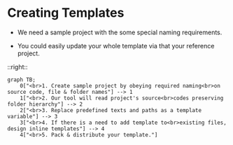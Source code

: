 # Creating Templates

<div class='center-content'>

- We need a sample project with the some special naming requirements.

- You could easily update your whole template via that your reference project.

</div>

::right::

```mermaid {scale: 0.8}
graph TB;
    0["<br>1. Create sample project by obeying required naming<br>on source code, file & folder names"] --> 1
    1["<br>2. Our tool will read project's source<br>codes preserving folder hierarchy"] --> 2
    2["<br>3. Replace predefined texts and paths as a template variable"] --> 3
    3["<br>4. If there is a need to add template to<br>existing files, design inline templates"] --> 4
    4["<br>5. Pack & distribute your template."]
```

<style>
li {
@apply
text-xl
p-20px
}
</style>
